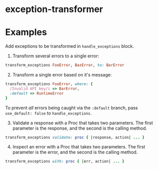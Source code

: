 # exception-transformer

# Examples
Add exceptions to be transformed in `handle_exceptions` block.

1. Transform several errors to a single error:
  ```ruby
  transform_exceptions FooError, BazError, to: BarError
  ```

2. Transform a single error based on it's message:
  ```ruby
  transform_exceptions FooError, where: {
    /Invalid API key/i => BarError,
    :default => RuntimeError
  }
  ```
  To prevent *all* errors being caught via the `:default` branch,
  pass `use_default: false` to `handle_exceptions`.

3. Validate a response with a Proc that takes two parameters. The
first parameter is the response, and the second is the calling method.
  ```ruby
  transform_exceptions validate: proc { |response, action| ... }
  ```

4. Inspect an error with a Proc that takes two parameters. The
first parameter is the error, and the second is the calling method.
  ```ruby
  transform_exceptions with: proc { |err, action| ... }
  ```
